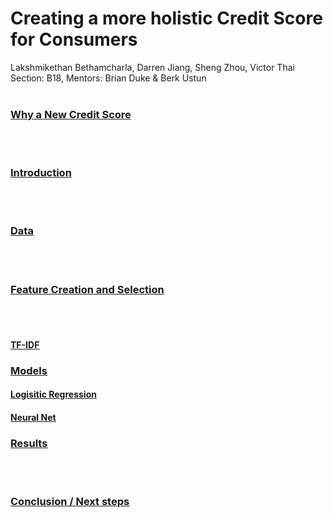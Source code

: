 # Creating a more holistic Credit Score for Consumers
Lakshmikethan Bethamcharla, Darren Jiang, Sheng Zhou, Victor Thai
<br>
Section: B18, Mentors: Brian Duke & Berk Ustun
<br><br>

### **<u>Why a New Credit Score<u>**<br>
<br><br>

### **<u>Introduction<u>**<br>
<br><br>

### **<u>Data<u>**<br>
<br><br>

### **<u>Feature Creation and Selection<u>**<br>
<br><br>

#### **TF-IDF**<br>

### **<u>Models<u>**<br>

#### **Logisitic Regression**<br>

#### **Neural Net**<br>

### **<u>Results<u>**<br>
<br><br>

### **<u>Conclusion / Next steps<u>**<br>
<br><br>

